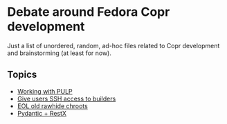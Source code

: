 # Debate around Fedora Copr development

Just a list of unordered, random, ad-hoc files related to Copr
development and brainstorming (at least for now).


## Topics

- [Working with PULP](./2023-02-17-pulp-intro.md)
- [Give users SSH access to builders](./user-ssh-builders/README.md)
- [EOL old rawhide chroots](./2024-04-23-rawhide-chroots-eol.md)
- [Pydantic + RestX](./2024-04-29-pydantic-and-flask-restx.py)
